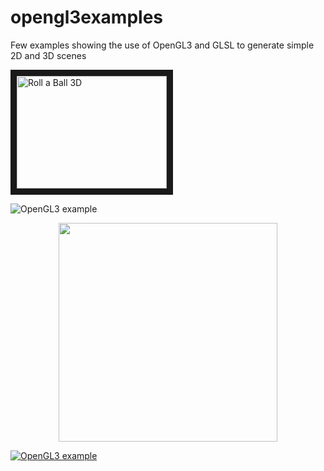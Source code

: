 # opengl3examples
Few examples showing the use of OpenGL3 and GLSL to generate simple 2D and 3D scenes

<a target="_blank" href="https://www.youtube.com/watch?v=nB-meZX1VGA"><img src="http://i.imgur.com/OvOpuGK.gif" alt="Roll a Ball 3D" width="240" height="180" border="10" /></a>

![OpenGL3 example](http://i.imgur.com/OvOpuGK.gif)

<p align="center">
  <img src="http://i.imgur.com/OvOpuGK.gif" width="350"/>
</p>

<a href="https://user-images.githubusercontent.com/5633645/27615123-77adb60e-5b7c-11e7-94d9-6465373843f0.gif" target="_blank"><img src="https://user-images.githubusercontent.com/5633645/27615123-77adb60e-5b7c-11e7-94d9-6465373843f0.gif" alt="OpenGL3 example" style="max-width:100%;"></a>
